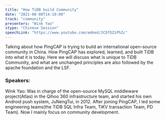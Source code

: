 ```yaml
---
title: "How TiDB build Community"
date: "2021-08-08T14:10:00" 
track: "community"
presenters: "Wink Yao"
stype: "Chinese Session"
speechLink: "https://www.youtube.com/embed/JCDfDZiPhZc"
---
```

Talking about how PingCAP is trying to build an international open-source community in China. How PingCAP has explored, learned, and built TiDB into what it is today. Here we will discuss what is unique to TiDB Community, and what are unchanged principles are also followed by the apache foundation and the LSF.
 ### Speakers: 
 Wink Yao: Was in charge of the open-source MySQL middleware project(Atlas) in the Qihoo 360 infrastructure team, and started his own Android push system, JuNengTui, in 2012. After joining PingCAP, I led some engineering teams(the TiDB SQL Infra Team, TiKV transaction Team, PD Team). Now I mainly focus on community development.
